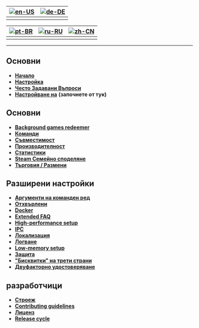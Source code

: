 | [![en-US](https://raw.githubusercontent.com/hjnilsson/country-flags/master/png100px/us.png)](https://github.com/JustArchiNET/ArchiSteamFarm/wiki/Home) | [![de-DE](https://raw.githubusercontent.com/hjnilsson/country-flags/master/png100px/de.png)](https://github.com/JustArchiNET/ArchiSteamFarm/wiki/Home-de-DE) |
| ------------------------------------------------------------------------------------------------------------------------------------------------------ | ------------------------------------------------------------------------------------------------------------------------------------------------------------ |
|                                                                                                                                                        |                                                                                                                                                              |

| [![pt-BR](https://raw.githubusercontent.com/hjnilsson/country-flags/master/png100px/br.png)](https://github.com/JustArchiNET/ArchiSteamFarm/wiki/Home-pt-BR) | [![ru-RU](https://raw.githubusercontent.com/hjnilsson/country-flags/master/png100px/ru.png)](https://github.com/JustArchiNET/ArchiSteamFarm/wiki/Home-ru-RU) | [![zh-CN](https://raw.githubusercontent.com/hjnilsson/country-flags/master/png100px/cn.png)](https://github.com/JustArchiNET/ArchiSteamFarm/wiki/Home-zh-CN) |
| ------------------------------------------------------------------------------------------------------------------------------------------------------------ | ------------------------------------------------------------------------------------------------------------------------------------------------------------ | ------------------------------------------------------------------------------------------------------------------------------------------------------------ |
|                                                                                                                                                              |                                                                                                                                                              |                                                                                                                                                              |

* * *

## Основни

* **[Начало](https://github.com/JustArchiNET/ArchiSteamFarm/wiki/Home)**
* **[Настройка](https://github.com/JustArchiNET/ArchiSteamFarm/wiki/Configuration)**
* **[Често Задавани Въпроси](https://github.com/JustArchiNET/ArchiSteamFarm/wiki/FAQ)**
* **[Настройване на](https://github.com/JustArchiNET/ArchiSteamFarm/wiki/Setting-up)** **(започнете от тук)**

## Основни

* **[Background games redeemer](https://github.com/JustArchiNET/ArchiSteamFarm/wiki/Background-games-redeemer)**
* **[Команди](https://github.com/JustArchiNET/ArchiSteamFarm/wiki/Commands)**
* **[Съвместимост](https://github.com/JustArchiNET/ArchiSteamFarm/wiki/Compatibility)**
* **[Производителност](https://github.com/JustArchiNET/ArchiSteamFarm/wiki/Performance)**
* **[Статистики](https://github.com/JustArchiNET/ArchiSteamFarm/wiki/Statistics)**
* **[Steam Семейно споделяне](https://github.com/JustArchiNET/ArchiSteamFarm/wiki/Steam-Family-Sharing)**
* **[Търговия / Размени](https://github.com/JustArchiNET/ArchiSteamFarm/wiki/Trading)**

## Разширени настройки

* **[Аргументи на команден ред](https://github.com/JustArchiNET/ArchiSteamFarm/wiki/Command-line-arguments)**
* **[Отхвърлени](https://github.com/JustArchiNET/ArchiSteamFarm/wiki/Deprecation)**
* **[Docker](https://github.com/JustArchiNET/ArchiSteamFarm/wiki/Docker)**
* **[Extended FAQ](https://github.com/JustArchiNET/ArchiSteamFarm/wiki/Extended-FAQ)**
* **[High-performance setup](https://github.com/JustArchiNET/ArchiSteamFarm/wiki/High-performance-setup)**
* **[IPC](https://github.com/JustArchiNET/ArchiSteamFarm/wiki/IPC)**
* **[Локализация](https://github.com/JustArchiNET/ArchiSteamFarm/wiki/Localization)**
* **[Логване](https://github.com/JustArchiNET/ArchiSteamFarm/wiki/Logging)**
* **[Low-memory setup](https://github.com/JustArchiNET/ArchiSteamFarm/wiki/Low-memory-setup)**
* **[Защита](https://github.com/JustArchiNET/ArchiSteamFarm/wiki/Security)**
* **["Бисквитки" на трети страни](https://github.com/JustArchiNET/ArchiSteamFarm/wiki/Third-party-tools)**
* **[Двуфакторно удостоверяване](https://github.com/JustArchiNET/ArchiSteamFarm/wiki/Two-factor-authentication)**

## разработчици

* **[Строеж](https://github.com/JustArchiNET/ArchiSteamFarm/wiki/Compilation)**
* **[Contributing guidelines](https://github.com/JustArchiNET/ArchiSteamFarm/blob/master/.github/CONTRIBUTING.md)**
* **[Лиценз](https://github.com/JustArchiNET/ArchiSteamFarm/wiki/License)**
* **[Release cycle](https://github.com/JustArchiNET/ArchiSteamFarm/wiki/Release-cycle)**